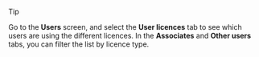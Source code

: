 <!-- markdownlint-disable-file MD041 -->
> [!TIP]
> Go to the **Users** screen, and select the **User licences** tab to see which users are using the different licences. In the **Associates** and **Other users** tabs, you can filter the list by licence type.

